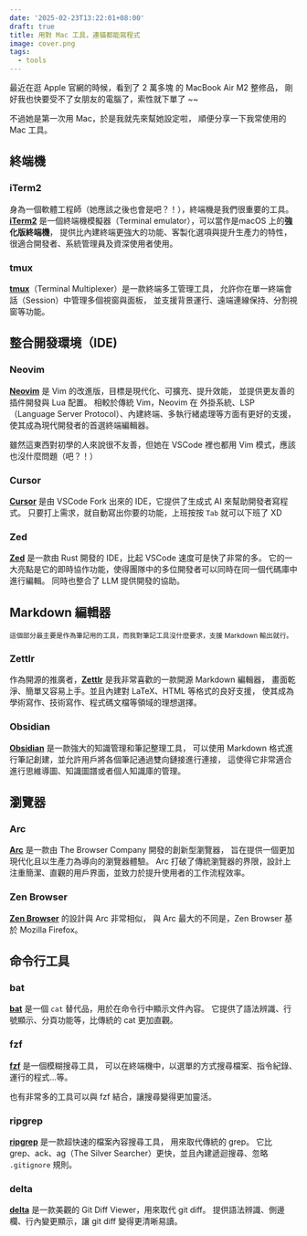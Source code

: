 ```yaml
---
date: '2025-02-23T13:22:01+08:00'
draft: true
title: 用對 Mac 工具，連貓都能寫程式
image: cover.png
tags:
  - tools
---
```


最近在逛 Apple 官網的時候，看到了 2 萬多塊 的 MacBook Air M2 整修品，
剛好我也快要受不了女朋友的電腦了，索性就下單了 ~~

不過她是第一次用 Mac，於是我就先來幫她設定啦，
順便分享一下我常使用的 Mac 工具。

## 終端機

### iTerm2

身為一個軟體工程師（她應該之後也會是吧？！），終端機是我們很重要的工具。
[**iTerm2**](https://iterm2.com/) 是一個終端機模擬器（Terminal emulator），可以當作是macOS 上的**強化版終端機**，
提供比內建終端更強大的功能、客製化選項與提升生產力的特性，很適合開發者、系統管理員及資深使用者使用。

### tmux

[**tmux**](https://github.com/tmux/tmux/wiki)（Terminal Multiplexer）是一款終端多工管理工具，
允許你在單一終端會話（Session）中管理多個視窗與面板，
並支援背景運行、遠端連線保持、分割視窗等功能。

## 整合開發環境（IDE)

### Neovim

[**Neovim**](https://neovim.io/) 是 Vim 的改進版，目標是現代化、可擴充、提升效能，
並提供更友善的插件開發與 Lua 配置。
相較於傳統 Vim，Neovim 在 外掛系統、LSP（Language Server Protocol）、內建終端、多執行緒處理等方面有更好的支援，
使其成為現代開發者的首選終端編輯器。

雖然這東西對初學的人來說很不友善，但她在 VSCode 裡也都用 Vim 模式，應該也沒什麼問題（吧？！）

### Cursor

[**Cursor**](https://www.cursor.com/) 是由 VSCode Fork 出來的 IDE，它提供了生成式 AI 來幫助開發者寫程式。
只要打上需求，就自動寫出你要的功能，上班按按 `Tab` 就可以下班了 XD

### Zed

[**Zed**](https://zed.dev/) 是一款由 Rust 開發的 IDE，比起 VSCode 速度可是快了非常的多。
它的一大亮點是它的即時協作功能，使得團隊中的多位開發者可以同時在同一個代碼庫中進行編輯。
同時也整合了 LLM 提供開發的協助。

## Markdown 編輯器

<small>這個部分最主要是作為筆記用的工具，而我對筆記工具沒什麼要求，支援 Markdown 輸出就行。</small>

### Zettlr

作為開源的推廣者，[**Zettlr**](https://www.zettlr.com/) 是我非常喜歡的一款開源 Markdown 編輯器，
畫面乾淨、簡單又容易上手。並且內建對 LaTeX、HTML 等格式的良好支援，
使其成為學術寫作、技術寫作、程式碼文檔等領域的理想選擇。

### Obsidian

[**Obsidian**](https://obsidian.md/) 是一款強大的知識管理和筆記整理工具，
可以使用 Markdown 格式進行筆記創建，並允許用戶將各個筆記通過雙向鏈接進行連接，
這使得它非常適合進行思維導圖、知識圖譜或者個人知識庫的管理。

## 瀏覽器

### Arc

[**Arc**](https://arc.net/) 是一款由 The Browser Company 開發的創新型瀏覽器，
旨在提供一個更加現代化且以生產力為導向的瀏覽器體驗。
Arc 打破了傳統瀏覽器的界限，設計上注重簡潔、直觀的用戶界面，並致力於提升使用者的工作流程效率。

### Zen Browser

[**Zen Browser**](https://zen-browser.app/) 的設計與 Arc 非常相似，
與 Arc 最大的不同是，Zen Browser 基於 Mozilla Firefox。

## 命令行工具

### bat

[**bat**](https://github.com/sharkdp/bat) 是一個 `cat` 替代品，用於在命令行中顯示文件內容。
它提供了語法辨識、行號顯示、分頁功能等，比傳統的 cat 更加直觀。

### fzf
[**fzf**](https://junegunn.github.io/fzf/) 是一個模糊搜尋工具，
可以在終端機中，以選單的方式搜尋檔案、指令紀錄、運行的程式...等。

也有非常多的工具可以與 fzf 結合，讓搜尋變得更加靈活。

### ripgrep

[**ripgrep**](https://github.com/BurntSushi/ripgrep) 是一款超快速的檔案內容搜尋工具， 用來取代傳統的 grep。
它比 grep、ack、ag（The Silver Searcher）更快，並且內建遞迴搜尋、忽略 `.gitignore` 規則。

### delta

[**delta**](https://github.com/dandavison/delta) 是一款美觀的 Git Diff Viewer，用來取代 git diff。
提供語法辨識、側邊欄、行內變更顯示，讓 git diff 變得更清晰易讀。
